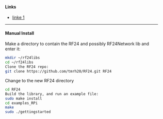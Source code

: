 
#### Links 
+ [linke 1](https://tmrh20.github.io/RF24/RPi.html) <br>

__________
#### Manual Install
Make a directory to contain the RF24 and possibly RF24Network lib and enter it:
```bash
mkdir ~/rf24libs 
cd ~/rf24libs
Clone the RF24 repo:
git clone https://github.com/tmrh20/RF24.git RF24 
```

Change to the new RF24 directory
```bash
cd RF24 
Build the library, and run an example file:
sudo make install
cd examples_RPi  
make  
sudo ./gettingstarted
```
